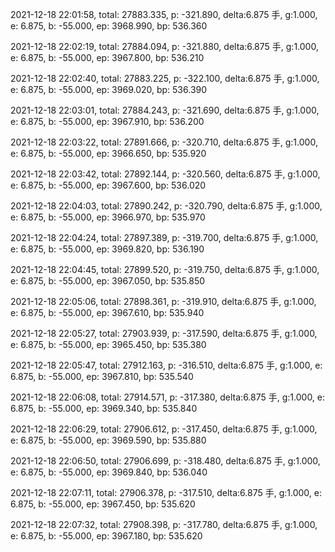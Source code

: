 2021-12-18 22:01:58, total: 27883.335, p: -321.890, delta:6.875 手, g:1.000, e: 6.875, b: -55.000, ep: 3968.990, bp: 536.360

2021-12-18 22:02:19, total: 27884.094, p: -321.880, delta:6.875 手, g:1.000, e: 6.875, b: -55.000, ep: 3967.800, bp: 536.210

2021-12-18 22:02:40, total: 27883.225, p: -322.100, delta:6.875 手, g:1.000, e: 6.875, b: -55.000, ep: 3969.020, bp: 536.390

2021-12-18 22:03:01, total: 27884.243, p: -321.690, delta:6.875 手, g:1.000, e: 6.875, b: -55.000, ep: 3967.910, bp: 536.200

2021-12-18 22:03:22, total: 27891.666, p: -320.710, delta:6.875 手, g:1.000, e: 6.875, b: -55.000, ep: 3966.650, bp: 535.920

2021-12-18 22:03:42, total: 27892.144, p: -320.560, delta:6.875 手, g:1.000, e: 6.875, b: -55.000, ep: 3967.600, bp: 536.020

2021-12-18 22:04:03, total: 27890.242, p: -320.790, delta:6.875 手, g:1.000, e: 6.875, b: -55.000, ep: 3966.970, bp: 535.970

2021-12-18 22:04:24, total: 27897.389, p: -319.700, delta:6.875 手, g:1.000, e: 6.875, b: -55.000, ep: 3969.820, bp: 536.190

2021-12-18 22:04:45, total: 27899.520, p: -319.750, delta:6.875 手, g:1.000, e: 6.875, b: -55.000, ep: 3967.050, bp: 535.850

2021-12-18 22:05:06, total: 27898.361, p: -319.910, delta:6.875 手, g:1.000, e: 6.875, b: -55.000, ep: 3967.610, bp: 535.940

2021-12-18 22:05:27, total: 27903.939, p: -317.590, delta:6.875 手, g:1.000, e: 6.875, b: -55.000, ep: 3965.450, bp: 535.380

2021-12-18 22:05:47, total: 27912.163, p: -316.510, delta:6.875 手, g:1.000, e: 6.875, b: -55.000, ep: 3967.810, bp: 535.540

2021-12-18 22:06:08, total: 27914.571, p: -317.380, delta:6.875 手, g:1.000, e: 6.875, b: -55.000, ep: 3969.340, bp: 535.840

2021-12-18 22:06:29, total: 27906.612, p: -317.450, delta:6.875 手, g:1.000, e: 6.875, b: -55.000, ep: 3969.590, bp: 535.880

2021-12-18 22:06:50, total: 27906.699, p: -318.480, delta:6.875 手, g:1.000, e: 6.875, b: -55.000, ep: 3969.840, bp: 536.040

2021-12-18 22:07:11, total: 27906.378, p: -317.510, delta:6.875 手, g:1.000, e: 6.875, b: -55.000, ep: 3967.450, bp: 535.620

2021-12-18 22:07:32, total: 27908.398, p: -317.780, delta:6.875 手, g:1.000, e: 6.875, b: -55.000, ep: 3967.180, bp: 535.620